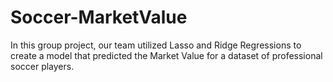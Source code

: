 # Soccer-MarketValue
In this group project, our team utilized Lasso and Ridge Regressions to create a model that predicted the Market Value for a dataset of professional soccer players. 
